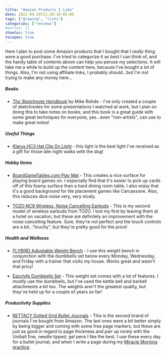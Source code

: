 ```yaml
---
title: "Amazon Products I Like"
date: 2022-04-29T21:30:19-05:00
tags: ["growing", "lists"]
categories: ["reviews"]
#series: []
showtoc: true
tocopen: true
---
```

Here I plan to post some Amazon products that I bought that I _really_ thing were a good purchase. I've tried to categorize it as best I can think of, and the handy table of contents above can help you peruse my selections. It will take me a while to build up the content here, because I've bought a lot of things.  Also, I'm not using affiliate links, I probably should...but I'm not trying to make any money here...

##### Books

* _[The Sketchnote Handbook](https://www.amazon.com/dp/0321857895/ref=cm_sw_r_tw_dp_DF654EF7WRMY51PY137X?_encoding=UTF8&psc=1)_ by Mike Rohde - I've only created a couple of sketchnotes for some presentations I watched at work, but I plan on doing this to take notes on books, and this book is a great guide with some great techniques for everyone, yes...even "non-artists", can use to make great notes!

##### Useful Things

* [Klarus HC3 Hat Clip On Light](https://www.amazon.com/dp/B07W6MWTMH?ref_=cm_sw_r_cp_ud_dp_1H4TDJDBJPHZD17SFY0Y) - this light is the best light I've received as a gift for those late night walks with the dog!


##### Hobby Items

* [BoardGameTables.com Play Mat](https://www.amazon.com/dp/B09W1J7ZQH?ref_=cm_sw_r_cp_ud_dp_H2DZMEMBSK6PD4XK1Q1P) - This creates a nice surface for playing board games on. I especially find that it's easier to pick up cards off of this foamy surface than a hard dining room table. I also enjoy that it's a good background for tile placement games like Carcassone. Also, this reduces dice noise very, very nicely.

* [TOZO NC9 Wireless, Noise Cancelling Earbuds](https://www.amazon.com/dp/B08FT94NQ5?ref_=cm_sw_r_cp_ud_dp_VCW7FRHFX1CG6105CZH6) - This is my second model of wireless earbuds from TOZO. I lost my first by leaving them at a hotel on vacation, but these are definitely an improvement with the noise cancelling feature. Sure, they're not perfect and the touch controls are a bit..."touchy", but they're pretty good for the price!

##### Health and Wellness

* [FLYBIRD Adjustable Weight Bench](https://www.amazon.com/dp/B07HNLBZ4Y?ref_=cm_sw_r_cp_ud_dp_Y4Z0766T1AF1TDRHHCH1) - I use this weight bench in conjunction with the dumbbells set below every Monday, Wednesday, and Friday with a trainer that visits my house. Works great and wasn't that pricy!

* [Eazylyfe Dumbbells Set](https://www.amazon.com/dp/B08NSWHM2G?ref_=cm_sw_r_cp_ud_dp_3C7TYZGSP5H44RVX2XH9) - This weight set comes with a lot of features. I mostly use the dumbbells, but I've used the kettle bell and barbell attachments a bit too. The weights aren't the greatest quality, but they've held up for a couple of years so far!

##### Productivity Supplies

* [RETTACY Dotted Grid Bullet Journals](https://www.amazon.com/dp/B083J6PYLR?ref_=cm_sw_r_cp_ud_dp_B840TC9EA9G3NWSSTZM0) - This is the second brand of journals I've bought from Amazon. The last ones were a bit better simply by being bigger and coming with some free page markers, but these are just as good in regard to page thickness and pair up nicely with the Uniball fine, needle tipped, gel pens I like the best. I use these every day for a bullet journal, and when I write a page during my [Miracle Morning practice](https://www.justinpatedevelops.com/review-the-miracle-morning-2/).

